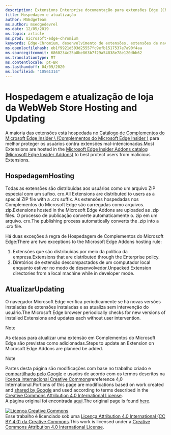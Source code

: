 ```yaml
---
description: Extensions Enterprise documentação para extensões Edge (Chromium).
title: Hospedagem e atualização
author: MSEdgeTeam
ms.author: msedgedevrel
ms.date: 12/05/2019
ms.topic: article
ms.prod: microsoft-edge-chromium
keywords: Edge-Chromium, desenvolvimento de extensões, extensões de navegador, Complementos, centro de parceiros, desenvolvedor
ms.openlocfilehash: eb1f9921d503d25557fc9efb1517537e7a90f4aa
ms.sourcegitcommit: 6860234c25a8be863b7f29a54838e78e120dbb62
ms.translationtype: MT
ms.contentlocale: pt-BR
ms.lasthandoff: 04/09/2020
ms.locfileid: "10561314"
---
```

# <span data-ttu-id="48687-104">Hospedagem e atualização de loja da Web</span><span class="sxs-lookup"><span data-stu-id="48687-104">Web Store Hosting and Updating</span></span>  

<span data-ttu-id="48687-105">A maioria das extensões está hospedada no [Catálogo de Complementos do Microsoft Edge Insider \ (Complementos do Microsoft Edge Insider \)][MicrosoftStoreExtensions] para melhor proteger os usuários contra extensões mal-intencionadas.</span><span class="sxs-lookup"><span data-stu-id="48687-105">Most Extensions are hosted in the [Microsoft Edge Insider Addons catalog \(Microsoft Edge Insider Addons\)][MicrosoftStoreExtensions] to best protect users from malicious Extensions.</span></span>  

## <span data-ttu-id="48687-106">Hospedagem</span><span class="sxs-lookup"><span data-stu-id="48687-106">Hosting</span></span>  

<span data-ttu-id="48687-107">Todas as extensões são distribuídas aos usuários como um arquivo ZIP especial com um sufixo. crx.</span><span class="sxs-lookup"><span data-stu-id="48687-107">All Extensions are distributed to users as a special ZIP file with a .crx suffix.</span></span>  <span data-ttu-id="48687-108">As extensões hospedadas nos Complementos do Microsoft Edge são carregadas como arquivos. zip.</span><span class="sxs-lookup"><span data-stu-id="48687-108">Extensions hosted in the Microsoft Edge Addons are uploaded as .zip files.</span></span> <span data-ttu-id="48687-109">O processo de publicação converte automaticamente o. zip em um arquivo. crx.</span><span class="sxs-lookup"><span data-stu-id="48687-109">The publishing process automatically converts the .zip into a .crx file.</span></span>  

<span data-ttu-id="48687-110">Há duas exceções à regra de Hospedagem de Complementos do Microsoft Edge:</span><span class="sxs-lookup"><span data-stu-id="48687-110">There are two exceptions to the Microsoft Edge Addons hosting rule:</span></span>  

1.  <span data-ttu-id="48687-111">Extensões que são distribuídas por meio da política da empresa.</span><span class="sxs-lookup"><span data-stu-id="48687-111">Extensions that are distributed through the Enterprise policy.</span></span>  
1.  <span data-ttu-id="48687-112">Diretórios de extensão descompactados de um computador local enquanto estiver no modo de desenvolvedor.</span><span class="sxs-lookup"><span data-stu-id="48687-112">Unpacked Extension directories from a local machine while in developer mode.</span></span>  

## <span data-ttu-id="48687-113">Atualizar</span><span class="sxs-lookup"><span data-stu-id="48687-113">Updating</span></span>  

<span data-ttu-id="48687-114">O navegador Microsoft Edge verifica periodicamente se há novas versões instaladas de extensões instaladas e as atualiza sem intervenção do usuário.</span><span class="sxs-lookup"><span data-stu-id="48687-114">The Microsoft Edge browser periodically checks for new versions of installed Extensions and updates each without user intervention.</span></span>  

> [!NOTE]
> <span data-ttu-id="48687-115">As etapas para atualizar uma extensão em Complementos do Microsoft Edge são previstas como adicionadas.</span><span class="sxs-lookup"><span data-stu-id="48687-115">Steps to update an Extension on Microsoft Edge Addons are planned be added.</span></span>  

<!-- image links -->

<!-- links -->  

[MicrosoftStoreExtensions]: https://microsoftedge.microsoft.com/insider-addons/category/EdgeExtensions "Extensões-complementos do Microsoft Edge Insider"  

> [!NOTE]
> <span data-ttu-id="48687-117">Partes desta página são modificações com base no trabalho criado e [compartilhado pelo Google][GoogleSitePolicies] e usados de acordo com os termos descritos na [licença internacional Creative Commons][CCA4IL]rereference 4,0 International.</span><span class="sxs-lookup"><span data-stu-id="48687-117">Portions of this page are modifications based on work created and [shared by Google][GoogleSitePolicies] and used according to terms described in the [Creative Commons Attribution 4.0 International License][CCA4IL].</span></span>  
> <span data-ttu-id="48687-118">A página original foi encontrada [aqui](https://developer.chrome.com/extensions/hosting).</span><span class="sxs-lookup"><span data-stu-id="48687-118">The original page is found [here](https://developer.chrome.com/extensions/hosting).</span></span>  

[![Licença Creative Commons][CCby4Image]][CCA4IL]  
<span data-ttu-id="48687-120">Esse trabalho é licenciado sob uma [Licença Attribution 4.0 International (CC BY 4.0) da Creative Commons][CCA4IL].</span><span class="sxs-lookup"><span data-stu-id="48687-120">This work is licensed under a [Creative Commons Attribution 4.0 International License][CCA4IL].</span></span>  

[CCA4IL]: https://creativecommons.org/licenses/by/4.0  
[CCby4Image]: https://i.creativecommons.org/l/by/4.0/88x31.png  
[GoogleSitePolicies]: https://developers.google.com/terms/site-policies  
